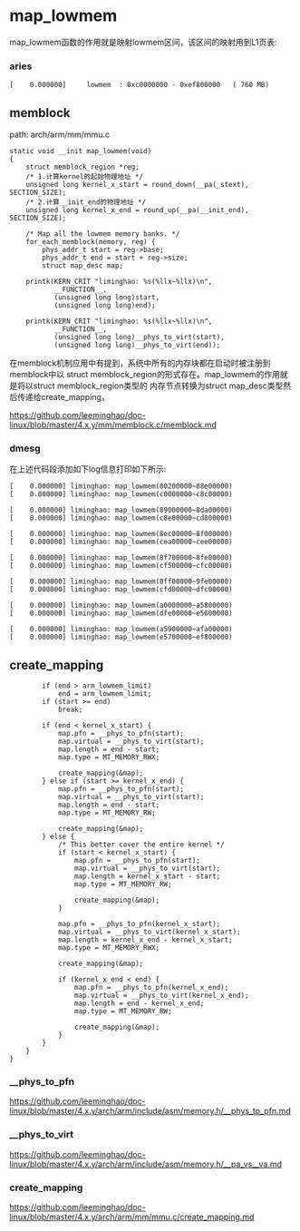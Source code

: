 map_lowmem
========================================

map_lowmem函数的作用就是映射lowmem区间，该区间的映射用到L1页表:

### aries

```
[    0.000000]     lowmem  : 0xc0000000 - 0xef800000   ( 760 MB)
```

memblock
----------------------------------------

path: arch/arm/mm/mmu.c
```
static void __init map_lowmem(void)
{
    struct memblock_region *reg;
    /* 1.计算kernel的起始物理地址 */
    unsigned long kernel_x_start = round_down(__pa(_stext), SECTION_SIZE);
    /* 2.计算__init_end的物理地址 */
    unsigned long kernel_x_end = round_up(__pa(__init_end), SECTION_SIZE);

    /* Map all the lowmem memory banks. */
    for_each_memblock(memory, reg) {
        phys_addr_t start = reg->base;
        phys_addr_t end = start + reg->size;
        struct map_desc map;

    printk(KERN_CRIT "liminghao: %s(%llx~%llx)\n",
           __FUNCTION__,
           (unsigned long long)start,
           (unsigned long long)end);

    printk(KERN_CRIT "liminghao: %s(%llx~%llx)\n",
           __FUNCTION__,
           (unsigned long long)__phys_to_virt(start),
           (unsigned long long)__phys_to_virt(end));
```

在memblock机制应用中有提到，系统中所有的内存块都在启动时被注册到memblock中以
struct memblock_region的形式存在。map_lowmem的作用就是将以struct memblock_region类型的
内存节点转换为struct map_desc类型然后传递给create_mapping。

https://github.com/leeminghao/doc-linux/blob/master/4.x.y/mm/memblock.c/memblock.md

### dmesg

在上述代码段添加如下log信息打印如下所示:

```
[    0.000000] liminghao: map_lowmem(80200000~88e00000)
[    0.000000] liminghao: map_lowmem(c0000000~c8c00000)

[    0.000000] liminghao: map_lowmem(89000000~8da00000)
[    0.000000] liminghao: map_lowmem(c8e00000~cd800000)

[    0.000000] liminghao: map_lowmem(8ec00000~8f000000)
[    0.000000] liminghao: map_lowmem(cea00000~cee00000)

[    0.000000] liminghao: map_lowmem(8f700000~8fe00000)
[    0.000000] liminghao: map_lowmem(cf500000~cfc00000)

[    0.000000] liminghao: map_lowmem(8ff00000~9fe00000)
[    0.000000] liminghao: map_lowmem(cfd00000~dfc00000)

[    0.000000] liminghao: map_lowmem(a0000000~a5800000)
[    0.000000] liminghao: map_lowmem(dfe00000~e5600000)

[    0.000000] liminghao: map_lowmem(a5900000~afa00000)
[    0.000000] liminghao: map_lowmem(e5700000~ef800000)
```

create_mapping
----------------------------------------

```
        if (end > arm_lowmem_limit)
            end = arm_lowmem_limit;
        if (start >= end)
            break;

        if (end < kernel_x_start) {
            map.pfn = __phys_to_pfn(start);
            map.virtual = __phys_to_virt(start);
            map.length = end - start;
            map.type = MT_MEMORY_RWX;

            create_mapping(&map);
        } else if (start >= kernel_x_end) {
            map.pfn = __phys_to_pfn(start);
            map.virtual = __phys_to_virt(start);
            map.length = end - start;
            map.type = MT_MEMORY_RW;

            create_mapping(&map);
        } else {
            /* This better cover the entire kernel */
            if (start < kernel_x_start) {
                map.pfn = __phys_to_pfn(start);
                map.virtual = __phys_to_virt(start);
                map.length = kernel_x_start - start;
                map.type = MT_MEMORY_RW;

                create_mapping(&map);
            }

            map.pfn = __phys_to_pfn(kernel_x_start);
            map.virtual = __phys_to_virt(kernel_x_start);
            map.length = kernel_x_end - kernel_x_start;
            map.type = MT_MEMORY_RWX;

            create_mapping(&map);

            if (kernel_x_end < end) {
                map.pfn = __phys_to_pfn(kernel_x_end);
                map.virtual = __phys_to_virt(kernel_x_end);
                map.length = end - kernel_x_end;
                map.type = MT_MEMORY_RW;

                create_mapping(&map);
            }
        }
    }
}
```

### __phys_to_pfn

https://github.com/leeminghao/doc-linux/blob/master/4.x.y/arch/arm/include/asm/memory.h/__phys_to_pfn.md

### __phys_to_virt

https://github.com/leeminghao/doc-linux/blob/master/4.x.y/arch/arm/include/asm/memory.h/__pa_vs__va.md

### create_mapping

https://github.com/leeminghao/doc-linux/blob/master/4.x.y/arch/arm/mm/mmu.c/create_mapping.md
